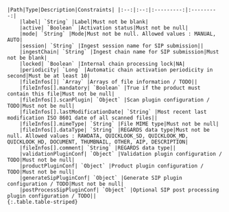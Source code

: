     |Path|Type|Description|Constraints| |:--:|:--:|:---------:|:---------:|
        |label| `String` |Label|Must not be blank|
        |active| `Boolean` |Activation status|Must not be null|
        |mode| `String` |Mode|Must not be null. Allowed values : MANUAL, AUTO|
        |session| `String` |Ingest session name for SIP submission||
        |ingestChain| `String` |Ingest chain name for SIP submission|Must not be blank|
        |locked| `Boolean` |Internal chain processing lock|NA|
        |periodicity| `Long` |Automatic chain activation periodicity in second|Must be at least 10|
        |fileInfos[]| `Array` |Arrays of file information / TODO||
        |fileInfos[].mandatory| `Boolean` |True if the product must contain this file|Must not be null|
        |fileInfos[].scanPlugin| `Object` |Scan plugin configuration / TODO|Must not be null|
        |fileInfos[].lastModificationDate| `String` |Most recent last modification ISO 8601 date of all scanned files||
        |fileInfos[].mimeType| `String` |File MIME type|Must not be null|
        |fileInfos[].dataType| `String` |REGARDS data type|Must not be null. Allowed values : RAWDATA, QUICKLOOK_SD, QUICKLOOK_MD, QUICKLOOK_HD, DOCUMENT, THUMBNAIL, OTHER, AIP, DESCRIPTION|
        |fileInfos[].comment| `String` |REGARDS data type||
        |validationPluginConf| `Object` |Validation plugin configuration / TODO|Must not be null|
        |productPluginConf| `Object` |Product plugin configuration / TODO|Must not be null|
        |generateSipPluginConf| `Object` |Generate SIP plugin configuration / TODO|Must not be null|
        |postProcessSipPluginConf| `Object` |Optional SIP post processing plugin configuration / TODO||
    {:.table.table-striped}
